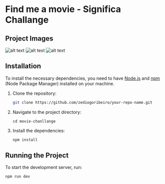 # Find me a movie - Significa Challange

## Project Images

![alt text](https://github.com/zediogoribeiro/significa-challenge/movie-challange/blob/main/image.jpg?raw=true)
![alt text](https://github.com/zediogoribeiro/[reponame]/blob/[branch]/image.jpg?raw=true)
![alt text](https://github.com/zediogoribeiro/[reponame]/blob/[branch]/image.jpg?raw=true)

## Installation

To install the necessary dependencies, you need to have [Node.js](https://nodejs.org/) and [npm](https://www.npmjs.com/) (Node Package Manager) installed on your machine.

1. Clone the repository:

   ```bash
   git clone https://github.com/zediogoribeiro/your-repo-name.git
   ```

2. Navigate to the project directory:

   ```
   cd movie-chanllange

   ```

3. Install the dependencies:

   ```bash
   npm install
   ```

## Running the Project

To start the development server, run:

```bash
npm run dev
```
